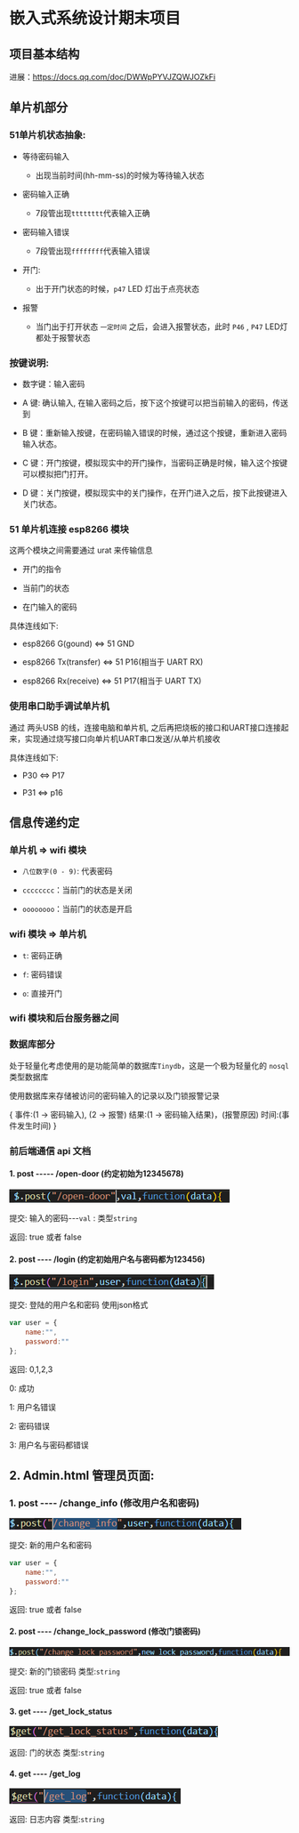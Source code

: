# 嵌入式系统设计期末项目

## 项目基本结构

进展：https://docs.qq.com/doc/DWWpPYVJZQWJOZkFi

## 单片机部分

### 51单片机状态抽象:

- 等待密码输入
    
    - 出现当前时间(hh-mm-ss)的时候为等待输入状态

- 密码输入正确

    - 7段管出现`tttttttt`代表输入正确

- 密码输入错误

    - 7段管出现`ffffffff`代表输入错误

- 开门: 

    - 出于开门状态的时候，`p47` LED 灯出于点亮状态
    
- 报警

    - 当门出于打开状态 `一定时间` 之后，会进入报警状态，此时 `P46` , `P47` LED灯都处于报警状态

### 按键说明:

- 数字键：输入密码

- A 键: 确认输入, 在输入密码之后，按下这个按键可以把当前输入的密码，传送到

- B 键：重新输入按键，在密码输入错误的时候，通过这个按键，重新进入密码输入状态。

- C 键：开门按键，模拟现实中的开门操作，当密码正确是时候，输入这个按键可以模拟把门打开。

- D 键：关门按键，模拟现实中的关门操作，在开门进入之后，按下此按键进入关门状态。

### 51 单片机连接 esp8266 模块

这两个模块之间需要通过 urat 来传输信息

- 开门的指令

- 当前门的状态

- 在门输入的密码

具体连线如下:

- esp8266 G(gound) <=> 51 GND 

- esp8266 Tx(transfer) <=> 51 P16(相当于 UART RX)
    
- esp8266 Rx(receive) <=> 51 P17(相当于 UART TX)

### 使用串口助手调试单片机

通过 两头USB 的线，连接电脑和单片机, 之后再把烧板的接口和UART接口连接起来，实现通过烧写接口向单片机UART串口发送/从单片机接收

具体连线如下:

- P30 <=> P17

- P31 <=> p16

## 信息传递约定

### 单片机 => wifi 模块

- `八位数字(0 - 9)`: 代表密码

- `cccccccc`：当前门的状态是关闭

- `oooooooo`：当前门的状态是开启

### wifi 模块 => 单片机

- `t`: 密码正确

- `f`: 密码错误

- `o`: 直接开门

### wifi 模块和后台服务器之间

### 数据库部分

处于轻量化考虑使用的是功能简单的数据库`Tinydb`，这是一个极为轻量化的 `nosql` 类型数据库 

使用数据库来存储被访问的密码输入的记录以及门锁报警记录

{
    事件:(1 -> 密码输入), (2 -> 报警)
    结果:(1 -> 密码输入结果)，(报警原因)
    时间:(事件发生时间)
}

### 前后端通信 api 文档

#### 1. post ----- /open-door (约定初始为12345678)

![1548321439874](imgs/1548321439874.png)

提交:  输入的密码---`val` : 类型`string`

返回:  true 或者  false

#### 2. post ---- /login  (约定初始用户名与密码都为123456)

![1548321791860](imgs/1548321791860.png)

提交:  登陆的用户名和密码  使用json格式

```javascript
var user = {
    name:"",
    password:""
};
```

返回:  0,1,2,3

0: 成功

1: 用户名错误

2: 密码错误

3: 用户名与密码都错误

## 2. Admin.html 管理员页面:

### 1. post ---- /change_info  (修改用户名和密码)

![1548322096742](imgs/1548322096742.png)

提交: 新的用户名和密码

```javascript
var user = {
    name:"",
    password:""
};
```

返回: true  或者 false

#### 2. post ---- /change_lock_password  (修改门锁密码)

![1548322668230](imgs/1548322668230.png)

提交: 新的门锁密码   类型:`string`

返回: true 或者 false

#### 3.  get ---- /get_lock_status

![1548322718213](imgs/1548322718213.png)

返回:  门的状态 类型:`string`

#### 4. get ---- /get_log

![1548322769432](imgs/1548322769432.png)

返回:  日志内容  类型:`string`


